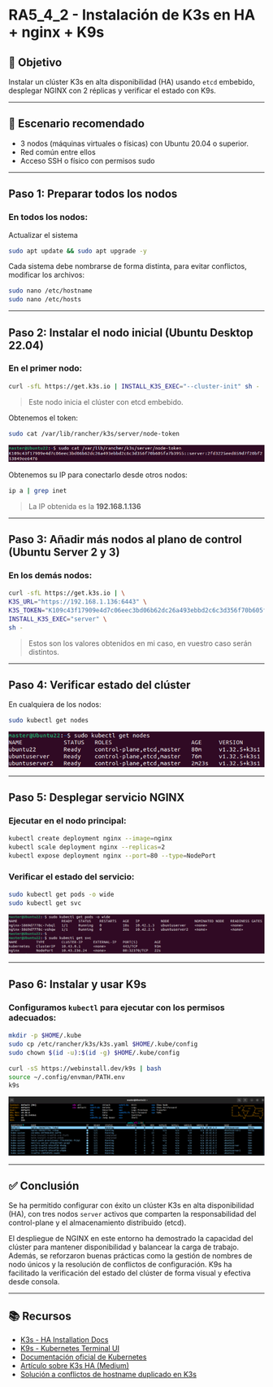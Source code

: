 # RA5_4_2 - Instalación de K3s en HA + nginx + K9s

## 🎯 Objetivo

Instalar un clúster K3s en alta disponibilidad (HA) usando `etcd` embebido, desplegar NGINX con 2 réplicas y verificar el estado con K9s.

---

## 🧩 Escenario recomendado
- 3 nodos (máquinas virtuales o físicas) con Ubuntu 20.04 o superior.
- Red común entre ellos
- Acceso SSH o físico con permisos sudo

---

## Paso 1: Preparar todos los nodos

### En todos los nodos: 

Actualizar el sistema
```bash
sudo apt update && sudo apt upgrade -y
```

Cada sistema debe nombrarse de forma distinta, para evitar conflictos, modificar los archivos:
```bash
sudo nano /etc/hostname
sudo nano /etc/hosts
```
 
---

## Paso 2: Instalar el nodo inicial (Ubuntu Desktop 22.04)

### En el primer nodo:
```bash
curl -sfL https://get.k3s.io | INSTALL_K3S_EXEC="--cluster-init" sh -
```

> Este nodo inicia el clúster con etcd embebido.

Obtenemos el token:
```bash
sudo cat /var/lib/rancher/k3s/server/node-token
```
 
![NodeToken](./assets/NodeToken.png)

Obtenemos su IP para conectarlo desde otros nodos:
```bash
ip a | grep inet
```
> La IP obtenida es la **192.168.1.136**
 
 
--- 

## Paso 3: Añadir más nodos al plano de control (Ubuntu Server 2 y 3)

### En los demás nodos:
```bash
curl -sfL https://get.k3s.io | \
K3S_URL="https://192.168.1.136:6443" \
K3S_TOKEN="K109c43f17909e4d7c06eec3bd06b62dc26a493ebbd2c6c3d356f70b605fa7b3955::server:2fd3225eed859d7f20bf253849ee6476" \
INSTALL_K3S_EXEC="server" \
sh -
```

> Estos son los valores obtenidos en mi caso, en vuestro caso serán distintos.

---

## Paso 4: Verificar estado del clúster

En cualquiera de los nodos:
```bash
sudo kubectl get nodes
```

![GetNodes](./assets/GetNodes.png)

---

## Paso 5: Desplegar servicio NGINX 

### Ejecutar en el nodo principal: 
```bash
kubectl create deployment nginx --image=nginx
kubectl scale deployment nginx --replicas=2
kubectl expose deployment nginx --port=80 --type=NodePort
```

### Verificar el estado del servicio:
```bash
sudo kubectl get pods -o wide
sudo kubectl get svc
```

![GetPodsSvc](./assets/GetPodsSvc.png) 


---

## Paso 6: Instalar y usar K9s

### Configuramos `kubectl` para ejecutar con los permisos adecuados:
```bash
mkdir -p $HOME/.kube
sudo cp /etc/rancher/k3s/k3s.yaml $HOME/.kube/config
sudo chown $(id -u):$(id -g) $HOME/.kube/config
```


```bash
curl -sS https://webinstall.dev/k9s | bash
source ~/.config/envman/PATH.env
k9s
```

![5_4_2-k9s](./assets/5_4_2-k9s.png) 


--- 
 
## ✅ Conclusión

Se ha permitido configurar con éxito un clúster K3s en alta disponibilidad (HA), con tres nodos `server` activos que comparten la responsabilidad del control-plane y el almacenamiento distribuido (etcd). 

El despliegue de NGINX en este entorno ha demostrado la capacidad del clúster para mantener disponibilidad y balancear la carga de trabajo. Además, se reforzaron buenas prácticas como la gestión de nombres de nodo únicos y la resolución de conflictos de configuración. K9s ha facilitado la verificación del estado del clúster de forma visual y efectiva desde consola. 
 
--- 
 
## 📚 Recursos 

- [K3s - HA Installation Docs](https://docs.k3s.io/installation/ha/)
- [K9s - Kubernetes Terminal UI](https://k9scli.io/)
- [Documentación oficial de Kubernetes](https://kubernetes.io/)
- [Artículo sobre K3s HA (Medium)](https://medium.com/@wasiualhasib/building-a-home-lab-with-k3s-a-cost-effective-approach-to-learning-kubernetes-39fe8d372633)
- [Solución a conflictos de hostname duplicado en K3s](https://github.com/k3s-io/k3s/issues/1787)

